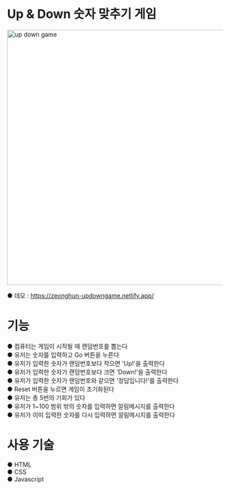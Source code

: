 # Up & Down 숫자 맞추기 게임

<img width="595" alt="up   down game" src="https://user-images.githubusercontent.com/115923975/200740594-e304179d-bfea-4d4e-9e26-6db979f66b30.PNG">

● 데모 : https://zeonghun-updowngame.netlify.app/

# 기능
● 컴퓨터는 게임이 시작될 때 랜덤번호를 뽑는다  
● 유저는 숫자를 입력하고 Go 버튼을 누른다  
● 유저가 입력한 숫자가 랜덤번호보다 작으면 'Up!'을 출력한다  
● 유저가 입력한 숫자가 랜덤번호보다 크면 'Down!'을 출력한다  
● 유저가 입력한 숫자가 랜덤번호와 같으면 '정답입니다!'를 출력한다  
● Reset 버튼을 누르면 게임이 초기화된다  
● 유저는 총 5번의 기회가 있다  
● 유저가 1~100 범위 밖의 숫자를 입력하면 알림메시지를 출력한다  
● 유저가 이미 입력한 숫자를 다시 입력하면 알림메시지를 출력한다

# 사용 기술
● HTML  
● CSS  
● Javascript
